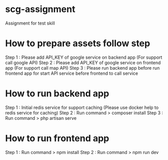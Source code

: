 # scg-assignment
Assignment for test skill

# How to prepare assets follow step
Step 1 : Please add API_KEY of google service on backend app (For support call google API)
Step 2 : Please add API_KEY of google service on frontend app (For support call map API)
Step 3 : Please run backend app before run frontend app for start API service before frontend to call service

# How to run backend app
Step 1 : Initial redis service for support caching (Please use docker help to redis service for caching)
Step 2 : Run command > composer install
Step 3 : Run command > php artisan serve

# How to run frontend app
Step 1 : Run command > npm install
Step 2 : Run command > npm run dev